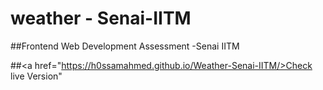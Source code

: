 # weather - Senai-IITM

##Frontend Web Development Assessment -Senai IITM

##<a href="https://h0ssamahmed.github.io/Weather-Senai-IITM/>Check live Version</a>"
